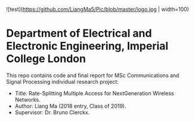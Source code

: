 ![test](https://github.com/LiangMa5/Pic/blob/master/logo.jpg | width=100)
# Department of Electrical and Electronic Engineering, Imperial College London
This repo contains code and final report for MSc Communications and Signal Processing individual research project:<br/>
* Title: Rate-Splitting Multiple Access for NextGeneration Wireless Networks.
* Author: Liang Ma (2018 entry, Class of 2019).
* Supervisor: Dr. Bruno Clerckx.

